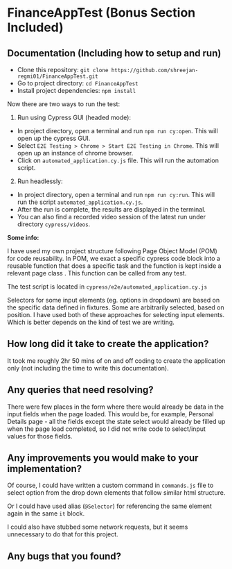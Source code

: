 # FinanceAppTest (Bonus Section Included)

## Documentation (Including how to setup and run)

* Clone this repository: ```git clone https://github.com/shreejan-regmi01/FinanceAppTest.git```
* Go to project directory: ```cd FinanceAppTest```
* Install project dependencies: ```npm install```

Now there are two ways to run the test:

1. Run using Cypress GUI (headed mode):
* In project directory, open a terminal and run ```npm run cy:open```. This will open up the cypress GUI.
* Select ```E2E Testing > Chrome > Start E2E Testing in Chrome```. This will open up an instance of chrome browser.
* Click on ```automated_application.cy.js``` file. This will run the automation script.

2. Run headlessly:
* In project directory, open a terminal and run ```npm run cy:run```. This will run the script ```automated_application.cy.js```.
* After the run is complete, the results are displayed in the terminal.
* You can also find a recorded video session of the latest run under directory ```cypress/videos```.

**Some info:** 

I have used my own project structure following Page Object Model (POM) for code reusability. In POM, we exact a specific cypress code block into a reusable 
function that does a specific task and the function is kept inside a relevant page class . This function can be called from any test.

The test script is located in `cypress/e2e/automated_application.cy.js`

Selectors for some input elements (eg. options in dropdown) are based on the specific data defined in fixtures. Some are arbitrarily selected, based on position. I have used both of these approaches for selecting input elements. Which is better depends on the kind of test we are writing.

## How long did it take to create the application?
It took me roughly 2hr 50 mins of on and off coding to create the application only (not including the time to write this documentation). 


## Any queries that need resolving?
There were few places in the form where there would already be data in the input fields when the page loaded. This would be, for example, Personal Details page - all the fields except the state select would already be filled up when the page load completed, so I did not write code to select/input values for those fields.


## Any improvements you would make to your implementation?
Of course, I could have written a custom command in ```commands.js``` file to select option from the drop down elements that follow similar html structure. 

Or I could have used alias (`@Selector`) for referencing the same element again in the same `it` block. 

I could also have stubbed some network requests, but it seems unnecessary to do that for this project.

## Any bugs that you found?



